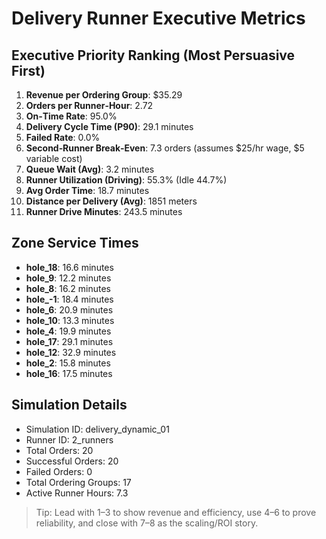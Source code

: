 # Delivery Runner Executive Metrics

## Executive Priority Ranking (Most Persuasive First)
1. **Revenue per Ordering Group**: $35.29
2. **Orders per Runner‑Hour**: 2.72
3. **On‑Time Rate**: 95.0%
4. **Delivery Cycle Time (P90)**: 29.1 minutes
5. **Failed Rate**: 0.0%
6. **Second‑Runner Break‑Even**: 7.3 orders (assumes $25/hr wage, $5 variable cost)
7. **Queue Wait (Avg)**: 3.2 minutes
8. **Runner Utilization (Driving)**: 55.3% (Idle 44.7%)
9. **Avg Order Time**: 18.7 minutes
10. **Distance per Delivery (Avg)**: 1851 meters
11. **Runner Drive Minutes**: 243.5 minutes

## Zone Service Times
- **hole_18**: 16.6 minutes
- **hole_9**: 12.2 minutes
- **hole_8**: 16.2 minutes
- **hole_-1**: 18.4 minutes
- **hole_6**: 20.9 minutes
- **hole_10**: 13.3 minutes
- **hole_4**: 19.9 minutes
- **hole_17**: 29.1 minutes
- **hole_12**: 32.9 minutes
- **hole_2**: 15.8 minutes
- **hole_16**: 17.5 minutes


## Simulation Details
- Simulation ID: delivery_dynamic_01
- Runner ID: 2_runners
- Total Orders: 20
- Successful Orders: 20
- Failed Orders: 0
- Total Ordering Groups: 17
- Active Runner Hours: 7.3

> Tip: Lead with 1–3 to show revenue and efficiency, use 4–6 to prove reliability, and close with 7–8 as the scaling/ROI story.
